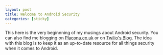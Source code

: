 ```yaml
---
layout: post
title: Welcome to Android Security
categories: [sticky]
---
```


This here is the very beginnning of my musings about Android security. You can also find me blogging on [Placona.co.uk](https://www.placona.co.uk) or on [Twilio's Blog](https://www.twilio.com/blog). The idea with this blog is to keep it as an up-to-date resource for all things security when it comes to Android.
